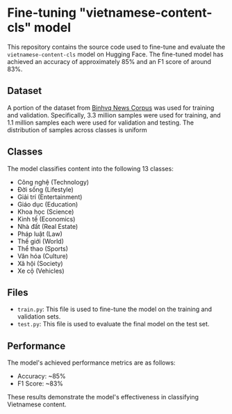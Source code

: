 # Fine-tuning "vietnamese-content-cls" model

This repository contains the source code used to fine-tune and evaluate the `vietnamese-content-cls` model on Hugging Face. The fine-tuned model has achieved an accuracy of approximately 85% and an F1 score of around 83%.

## Dataset

A portion of the dataset from [Binhvq News Corpus](https://github.com/binhvq/news-corpus)  was used for training and validation. Specifically, 3.3 million samples were used for training, and 1.1 million samples each were used for validation and testing. The distribution of samples across classes is uniform

## Classes

The model classifies content into the following 13 classes:
- Công nghệ (Technology)
- Đời sống (Lifestyle)
- Giải trí (Entertainment)
- Giáo dục (Education)
- Khoa học (Science)
- Kinh tế (Economics)
- Nhà đất (Real Estate)
- Pháp luật (Law)
- Thế giới (World)
- Thể thao (Sports)
- Văn hóa (Culture)
- Xã hội (Society)
- Xe cộ (Vehicles)

## Files

- `train.py`: This file is used to fine-tune the model on the training and validation sets.
- `test.py`: This file is used to evaluate the final model on the test set.

## Performance

The model's achieved performance metrics are as follows:
- Accuracy: ~85%
- F1 Score: ~83%

These results demonstrate the model's effectiveness in classifying Vietnamese content.

